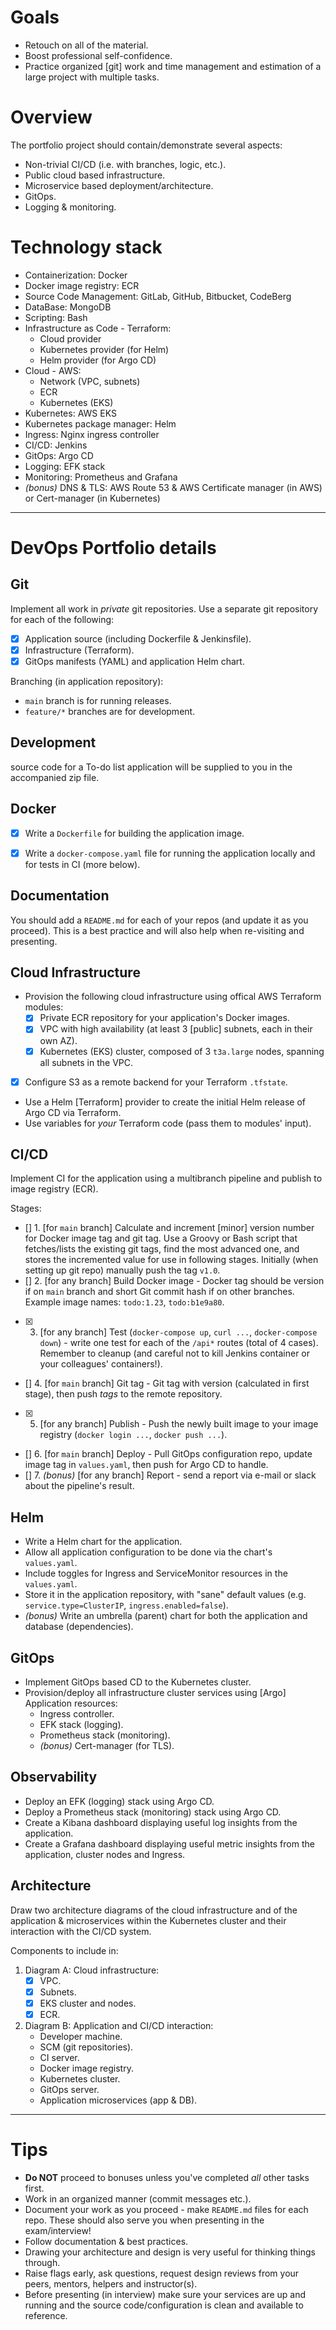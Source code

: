 # Goals
- Retouch on all of the material.
- Boost professional self-confidence.
- Practice organized [git] work and time management and estimation of a large project with multiple tasks.


# Overview
The portfolio project should contain/demonstrate several aspects:
- Non-trivial CI/CD (i.e. with branches, logic, etc.).
- Public cloud based infrastructure.
- Microservice based deployment/architecture.
- GitOps.
- Logging & monitoring.


# Technology stack
- Containerization: Docker
- Docker image registry: ECR
- Source Code Management: GitLab, GitHub, Bitbucket, CodeBerg
- DataBase: MongoDB
- Scripting: Bash
- Infrastructure as Code - Terraform:
  - Cloud provider
  - Kubernetes provider (for Helm)
  - Helm provider (for Argo CD)
- Cloud - AWS:
  - Network (VPC, subnets)
  - ECR
  - Kubernetes (EKS)
- Kubernetes: AWS EKS
- Kubernetes package manager: Helm
- Ingress: Nginx ingress controller
- CI/CD: Jenkins
- GitOps: Argo CD
- Logging: EFK stack
- Monitoring: Prometheus and Grafana
- _(bonus)_ DNS & TLS: AWS Route 53 & AWS Certificate manager (in AWS) or Cert-manager (in Kubernetes)


---


# DevOps Portfolio details

## Git
Implement all work in *private* git repositories. Use a separate git repository for each of the following:
- [x] Application source (including Dockerfile & Jenkinsfile).
- [x] Infrastructure (Terraform).
- [x] GitOps manifests (YAML) and application Helm chart.

Branching (in application repository):
- `main` branch is for running releases.
- `feature/*` branches are for development.


## Development
source code for a To-do list application will be supplied to you in the accompanied zip file.


## Docker
- [X] Write a `Dockerfile` for building the application image.
- [X] Write a `docker-compose.yaml` file for running the application locally and for tests in CI (more below).


## Documentation
You should add a `README.md` for each of your repos (and update it as you proceed). This is a best practice and will also help when re-visiting and presenting.


## Cloud Infrastructure
- Provision the following cloud infrastructure using offical AWS Terraform modules:
  - [X] Private ECR repository for your application's Docker images.
  - [X] VPC with high availability (at least 3 [public] subnets, each in their own AZ).
  - [X] Kubernetes (EKS) cluster, composed of 3 `t3a.large` nodes, spanning all subnets in the VPC.
- [X] Configure S3 as a remote backend for your Terraform `.tfstate`.
- Use a Helm [Terraform] provider to create the initial Helm release of Argo CD via Terraform.
- Use variables for _your_ Terraform code (pass them to modules' input).


## CI/CD
Implement CI for the application using a multibranch pipeline and publish to image registry (ECR).

Stages:
- [] 1. [for `main` branch] Calculate and increment [minor] version number for Docker image tag and git tag. Use a Groovy or Bash script that fetches/lists the existing git tags, find the most advanced one, and stores the incremented value for use in following stages. Initially (when setting up git repo) manually push the tag `v1.0`.
- [] 2. [for any branch] Build Docker image - Docker tag should be version if on `main` branch and short Git commit hash if on other branches. Example image names: `todo:1.23`, `todo:b1e9a80`.
- [X] 3. [for any branch] Test (`docker-compose up`, `curl ...`, `docker-compose down`) - write one test for each of the `/api*` routes (total of 4 cases). Remember to cleanup (and careful not to kill Jenkins container or your colleagues' containers!).
- [] 4. [for `main` branch] Git tag - Git tag with version (calculated in first stage), then push *tags* to the remote repository.
- [X] 5. [for any branch] Publish - Push the newly built image to your image registry (`docker login ...`, `docker push ...`).
- [] 6. [for `main` branch] Deploy - Pull GitOps configuration repo, update image tag in `values.yaml`, then      push   for Argo CD to handle.
- [] 7. _(bonus)_ [for any branch] Report - send a report via e-mail or slack about the pipeline's result.


## Helm
- Write a Helm chart for the application.
- Allow all application configuration to be done via the chart's `values.yaml`.
- Include toggles for Ingress and ServiceMonitor resources in the `values.yaml`.
- Store it in the application repository, with "sane" default values (e.g. `service.type=ClusterIP`, `ingress.enabled=false`).
- _(bonus)_ Write an umbrella (parent) chart for both the application and database (dependencies).


## GitOps
- Implement GitOps based CD to the Kubernetes cluster.
- Provision/deploy all infrastructure cluster services using [Argo] Application resources:
  - Ingress controller.
  - EFK stack (logging).
  - Prometheus stack (monitoring).
  - _(bonus)_ Cert-manager (for TLS).


## Observability
- Deploy an EFK (logging) stack using Argo CD.
- Deploy a Prometheus stack (monitoring) stack using Argo CD.
- Create a Kibana dashboard displaying useful log insights from the application.
- Create a Grafana dashboard displaying useful metric insights from the application, cluster nodes and Ingress.


## Architecture
Draw two architecture diagrams of the cloud infrastructure and of the application & microservices within the Kubernetes cluster and their interaction with the CI/CD system.

Components to include in:
1. Diagram A: Cloud infrastructure:
   - [x] VPC.
   - [x] Subnets.
   - [x] EKS cluster and nodes.
   - [x] ECR.
2. Diagram B: Application and CI/CD interaction:
   - Developer machine.
   - SCM (git repositories).
   - CI server.
   - Docker image registry.
   - Kubernetes cluster.
   - GitOps server.
   - Application microservices (app & DB).


---


# Tips
- **Do NOT** proceed to bonuses unless you've completed *all* other tasks first.
- Work in an organized manner (commit messages etc.).
- Document your work as you proceed - make `README.md` files for each repo. These should also serve you when presenting in the exam/interview!
- Follow documentation & best practices.
- Drawing your architecture and design is very useful for thinking things through.
- Raise flags early, ask questions, request design reviews from your peers, mentors, helpers and instructor(s).
- Before presenting (in interview) make sure your services are up and running and the source code/configuration is clean and available to reference.